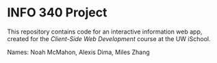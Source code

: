 # INFO 340 Project

This repository contains code for an interactive information web app, created for the _Client-Side Web Development_ course at the UW iSchool.

Names: Noah McMahon, Alexis Dima, Miles Zhang